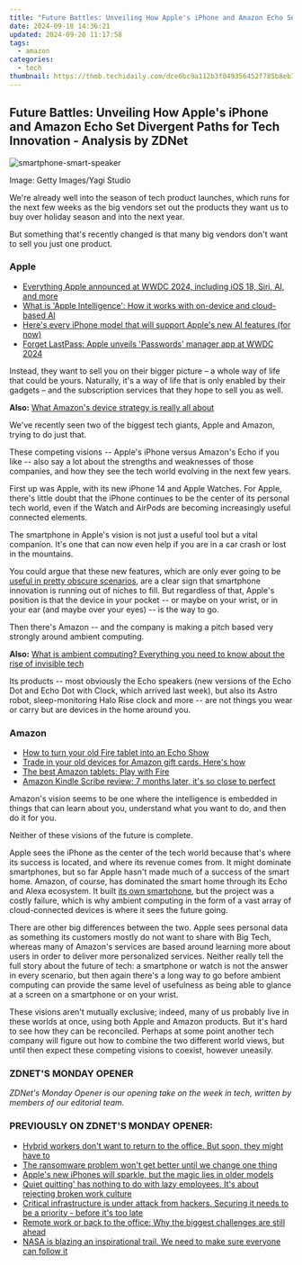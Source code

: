 ```yaml
---
title: "Future Battles: Unveiling How Apple's iPhone and Amazon Echo Set Divergent Paths for Tech Innovation - Analysis by ZDNet"
date: 2024-09-18 14:36:21
updated: 2024-09-20 11:17:58
tags:
  - amazon
categories:
  - tech
thumbnail: https://thmb.techidaily.com/dce6bc9a112b3f049356452f785b8eb72027385ba75d849bd9c5cf60929a80d0.png
---
```


## Future Battles: Unveiling How Apple's iPhone and Amazon Echo Set Divergent Paths for Tech Innovation - Analysis by ZDNet

![smartphone-smart-speaker](https://www.zdnet.com/a/img/resize/ffddff8a578bf71f6ff01d734dd5afaf4f9659c2/2022/10/02/39807d29-ad13-4a90-a59a-dbcc1cb5a7cc/smartphone-smart-speaker.jpg?auto=webp&width=1280)

Image: Getty Images/Yagi Studio

We're already well into the season of tech product launches, which runs for the next few weeks as the big vendors set out the products they want us to buy over holiday season and into the next year.

But something that's recently changed is that many big vendors don't want to sell you just one product. 

### Apple

* [Everything Apple announced at WWDC 2024, including iOS 18, Siri, AI, and more](https://www.zdnet.com/article/every-new-feature-apple-unveiled-for-iphone-ipad-mac-and-more-this-fall-including-ai/)
* [What is 'Apple Intelligence': How it works with on-device and cloud-based AI](https://www.zdnet.com/article/what-is-apple-intelligence-everything-to-know-about-ai-features-coming-to-iphones-macs-and-ipads/)
* [Here's every iPhone model that will support Apple's new AI features (for now)](https://www.zdnet.com/article/ios-18-1-update-every-iphone-model-that-will-support-apples-new-ai-features-for-now/)
* [Forget LastPass: Apple unveils 'Passwords' manager app at WWDC 2024](https://www.zdnet.com/article/forget-lastpass-apple-unveils-passwords-manager-app-at-wwdc-2024/)

Instead, they want to sell you on their bigger picture – a whole way of life that could be yours. Naturally, it's a way of life that is only enabled by their gadgets – and the subscription services that they hope to sell you as well. 

**Also:** [What Amazon's device strategy is really all about](https://www.zdnet.com/home-and-office/smart-home/amazons-device-ecosystem-is-vast-heres-why-its-going-to-get-even-bigger/)

We've recently seen two of the biggest tech giants, Apple and Amazon, trying to do just that. 

These competing visions -- Apple's iPhone versus Amazon's Echo if you like -- also say a lot about the strengths and weaknesses of those companies, and how they see the tech world evolving in the next few years.

First up was Apple, with its new iPhone 14 and Apple Watches. For Apple, there's little doubt that the iPhone continues to be the center of its personal tech world, even if the Watch and AirPods are becoming increasingly useful connected elements. 

The smartphone in Apple's vision is not just a useful tool but a vital companion. It's one that can now even help if you are in a car crash or lost in the mountains. 

You could argue that these new features, which are only ever going to be [useful in pretty obscure scenarios](https://www.zdnet.com/article/most-people-dont-need-apples-flashy-new-adventure-tech-heres-what-we-actually-need/), are a clear sign that smartphone innovation is running out of niches to fill. But regardless of that, Apple's position is that the device in your pocket -- or maybe on your wrist, or in your ear (and maybe over your eyes) -- is the way to go. 

Then there's Amazon -- and the company is making a pitch based very strongly around ambient computing. 

**Also:** [What is ambient computing? Everything you need to know about the rise of invisible tech](https://www.zdnet.com/article/what-is-ambient-computing-everything-you-need-to-know-about-the-rise-of-invisible-tech/)

Its products -- most obviously the Echo speakers (new versions of the Echo Dot and Echo Dot with Clock, which arrived last week), but also its Astro robot, sleep-monitoring Halo Rise clock and more -- are not things you wear or carry but are devices in the home around you. 

### Amazon

* [How to turn your old Fire tablet into an Echo Show](https://www.zdnet.com/article/how-to-turn-your-old-fire-tablet-into-an-echo-show/)
* [Trade in your old devices for Amazon gift cards. Here's how](https://www.zdnet.com/article/you-can-trade-in-old-electronics-for-amazon-gift-cards-heres-how-it-works/)
* [The best Amazon tablets: Play with Fire](https://www.zdnet.com/article/best-amazon-tablet/)
* [Amazon Kindle Scribe review: 7 months later, it's so close to perfect](https://www.zdnet.com/article/amazon-kindle-scribe-review/)

Amazon's vision seems to be one where the intelligence is embedded in things that can learn about you, understand what you want to do, and then do it for you. 

Neither of these visions of the future is complete. 

Apple sees the iPhone as the center of the tech world because that's where its success is located, and where its revenue comes from. It might dominate smartphones, but so far Apple hasn't made much of a success of the smart home. Amazon, of course, has dominated the smart home through its Echo and Alexa ecosystem. It built [its own smartphone](https://www.zdnet.com/article/with-no-more-than-35000-devices-sold-amazon-fire-phone-struggles-in-purpose-purgatory/), but the project was a costly failure, which is why ambient computing in the form of a vast array of cloud-connected devices is where it sees the future going. 

There are other big differences between the two. Apple sees personal data as something its customers mostly do not want to share with Big Tech, whereas many of Amazon's services are based around learning more about users in order to deliver more personalized services. Neither really tell the full story about the future of tech: a smartphone or watch is not the answer in every scenario, but then again there's a long way to go before ambient computing can provide the same level of usefulness as being able to glance at a screen on a smartphone or on your wrist. 

These visions aren't mutually exclusive; indeed, many of us probably live in these worlds at once, using both Apple and Amazon products. But it's hard to see how they can be reconciled. Perhaps at some point another tech company will figure out how to combine the two different world views, but until then expect these competing visions to coexist, however uneasily. 

### ZDNET'S MONDAY OPENER 

_ZDNet's Monday Opener is our opening take on the week in tech, written by members of our editorial team._ 

### PREVIOUSLY ON ZDNET'S MONDAY OPENER:

* [Hybrid workers don't want to return to the office. But soon, they might have to](https://www.zdnet.com/article/hybrid-workers-dont-want-to-return-to-the-office-but-soon-they-might-have-to/)
* [The ransomware problem won't get better until we change one thing](https://www.zdnet.com/article/the-ransomware-problem-wont-get-better-until-we-change-one-thing/)
* [Apple's new iPhones will sparkle, but the magic lies in older models](https://www.zdnet.com/article/apples-new-iphones-will-sparkle-but-the-magic-lies-in-older-models/)
* [Quiet quitting' has nothing to do with lazy employees. It's about rejecting broken work culture](https://www.zdnet.com/education/professional-development/quiet-quitting-has-nothing-to-do-with-rejecting-work-its-about-saying-no-to-toxic-work-culture/)
* [Critical infrastructure is under attack from hackers. Securing it needs to be a priority - before it's too late](https://www.zdnet.com/article/critical-infrastructure-is-under-attack-from-hackers-securing-it-needs-to-be-a-priority-right-now/)
* [Remote work or back to the office: Why the biggest challenges are still ahead](https://www.zdnet.com/article/remote-work-or-back-to-the-office-why-the-biggest-challenges-are-still-ahead/)
* [NASA is blazing an inspirational trail. We need to make sure everyone can follow it](https://www.zdnet.com/article/nasa-is-blazing-an-inspirational-trail-we-need-to-make-sure-everyone-can-follow-it/)

<ins class="adsbygoogle"
     style="display:block"
     data-ad-format="autorelaxed"
     data-ad-client="ca-pub-7571918770474297"
     data-ad-slot="1223367746"></ins>



<ins class="adsbygoogle"
     style="display:block"
     data-ad-client="ca-pub-7571918770474297"
     data-ad-slot="8358498916"
     data-ad-format="auto"
     data-full-width-responsive="true"></ins>
